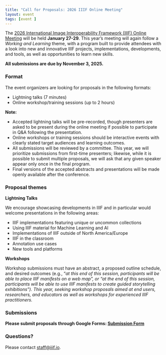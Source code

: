 ```yaml
---
title: "Call for Proposals: 2026 IIIF Online Meeting"
layout: event
tags: [event ]
---
```


The [2026 International Image Interoperability Framework (IIIF) Online Meeting](https://iiif.io/event/2026/online-meeting/) will be held **January 27-29**. This year’s meeting will again follow a _Working and Learning_ theme, with a program built to provide attendees with a look into new and innovative IIIF projects, implementations, developments, and tools, as well as opportunities to learn new skills. 

**All submissions are due by November 3, 2025.**


### **Format**

The event organizers are looking for proposals in the following formats:

* Lightning talks (7 minutes)
* Online workshop/training sessions (up to 2 hours)

**Note:**

* Accepted lightning talks will be pre-recorded, though presenters are asked to be present during the online meeting if possible to participate in Q&A following the presentation.  
* Online workshops or training sessions should be interactive events with clearly stated target audiences and learning outcomes. 
* All submissions will be reviewed by a committee. This year, we will prioritize submissions from first-time presenters; likewise, while it is possible to submit multiple proposals, we will ask that any given speaker appear only once in the final program. 
* Final versions of the accepted abstracts and presentations will be made openly available after the conference.


### **Proposal themes**

**Lightning Talks**

We encourage showcasing developments in IIIF and in particular would welcome presentations in the following areas:

* IIIF implementations featuring unique or uncommon collections
* Using IIIF material for Machine Learning and AI
* Implementations of IIIF outside of North America/Europe
* IIIF in the classroom
* Annotation use cases
* New tools and platforms 


**Workshops**

Workshop submissions must have an abstract, a proposed outline schedule, and desired outcomes (e.g., “_at this end of this session, participants will be able to place IIIF manifests on a web map”, or “at the end of this session, participants will be able to use IIIF manifests to create guided storytelling exhibitions”). This year, seeking workshop proposals aimed at end users, researchers, and educators as well as workshops for experienced IIIF practitioners._ 

### **Submissions**


**Please submit proposals through Google Forms: [Submission Form](https://forms.gle/EWfcvXkUtKEXf7L97)**


### **Questions?**

Please contact staff@iiif.io.
